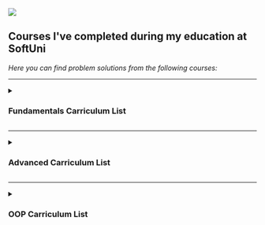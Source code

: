 <img src="https://capsule-render.vercel.app/api?type=waving&color=timeGradient&height=300&section=header&text=SoftUni-Courses&fontSize=90" />

<h2>Courses I've completed during my education at SoftUni</h2>

<em>Here you can find problem solutions from the following courses:</em>
***
 <details>
 <summary><h3>Fundamentals Carriculum List</summary>

1. [**Labs**](https://github.com/Dilyan-Iliev/SoftUni-Csharp/tree/main/Level-Fundamentals/Labs)
2. [**Exercises**](https://github.com/Dilyan-Iliev/SoftUni-Csharp/tree/main/Level-Fundamentals/Exercises)
3. [**Exams**](https://github.com/Dilyan-Iliev/SoftUni-Csharp/tree/main/Level-Fundamentals/Exams)
  </details>
  
***
 <details>
 <summary><h3>Advanced Carriculum List</summary>

1. [**Labs**](https://github.com/Dilyan-Iliev/SoftUni-Csharp/tree/main/Level-Advanced/Labs)
2. [**Exercises**](https://github.com/Dilyan-Iliev/SoftUni-Csharp/tree/main/Level-Advanced/Exercises)
3. [**Exams**](https://github.com/Dilyan-Iliev/SoftUni-Csharp/tree/main/Level-Advanced/Exams)
  </details>
  
***
 <details>
 <summary><h3>OOP Carriculum List</summary>

1. [**Labs**](https://github.com/Dilyan-Iliev/SoftUni-Csharp/tree/main/Level-OOP/Labs)
2. [**Exercises**](https://github.com/Dilyan-Iliev/SoftUni-Csharp/tree/main/Level-OOP/Exercises) 
3. [**Exams**](https://github.com/Dilyan-Iliev/SoftUni-Csharp/tree/main/Level-OOP/Exams)
